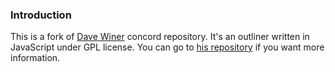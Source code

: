 ### Introduction

This is a fork of <a href="https://github.com/scripting">Dave Winer</a> concord repository. It's an outliner written in JavaScript under GPL license. You can go to <a href="https://github.com/scripting/concord">his repository</a> if you want more information.

